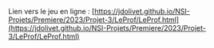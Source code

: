 Lien vers le jeu en ligne : 
[https://jdolivet.github.io/NSI-Projets/Premiere/2023/Projet-3/LeProf/LeProf.html](https://jdolivet.github.io/NSI-Projets/Premiere/2023/Projet-3/LeProf/LeProf.html)
